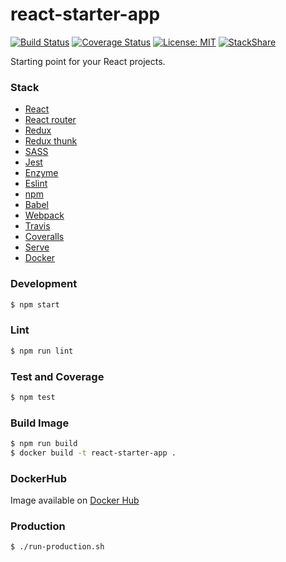# react-starter-app

[![Build Status](https://travis-ci.org/mmontes11/react-starter-app.svg?branch=master)](https://travis-ci.org/mmontes11/react-starter-app)
[![Coverage Status](https://coveralls.io/repos/github/mmontes11/react-starter-app/badge.svg?branch=master)](https://coveralls.io/github/mmontes11/react-starter-app?branch=master)
[![License: MIT](https://img.shields.io/badge/License-MIT-yellow.svg)](https://opensource.org/licenses/MIT)
[![StackShare](https://img.shields.io/badge/tech-stack-0690fa.svg?style=flat)](https://stackshare.io/mmontes11/react-starter-app)

Starting point for your React projects.

### Stack

- [React](https://reactjs.org/)
- [React router](https://reacttraining.com/react-router/)
- [Redux](https://redux.js.org/)
- [Redux thunk](https://github.com/reduxjs/redux-thunk)
- [SASS](https://sass-lang.com/)
- [Jest](https://facebook.github.io/jest/)
- [Enzyme](https://github.com/airbnb/enzyme)
- [Eslint](https://eslint.org/)
- [npm](https://www.npmjs.com/)
- [Babel](https://babeljs.io/)
- [Webpack](https://webpack.js.org/)
- [Travis](https://travis-ci.org/)
- [Coveralls](https://coveralls.io/)
- [Serve](https://github.com/zeit/serve)
- [Docker](https://www.docker.com/)

### Development

```bash
$ npm start
```

### Lint

```bash
$ npm run lint
```

### Test and Coverage

```bash
$ npm test
```

### Build Image

```bash
$ npm run build 
$ docker build -t react-starter-app .
```

### DockerHub

Image available on [Docker Hub](https://hub.docker.com/r/mmontes11/react-starter-app/)

### Production

```bash
$ ./run-production.sh
```
